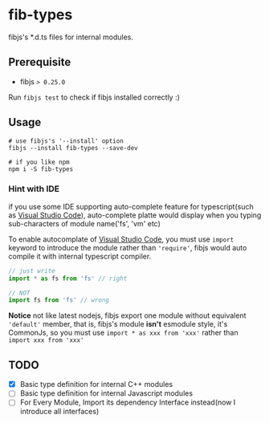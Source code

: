 # fib-types
fibjs's *.d.ts files for internal modules.

## Prerequisite

- fibjs `> 0.25.0`

Run `fibjs test` to check if fibjs installed correctly :)

## Usage

```
# use fibjs's '--install' option
fibjs --install fib-types --save-dev

# if you like npm
npm i -S fib-types
```

### Hint with IDE
if you use some IDE supporting auto-complete feature for typescript(such as [Visual Studio Code]), auto-complete platte would display when you typing sub-characters of module name('fs', 'vm' etc)

To enable autocomplate of [Visual Studio Code], you must use `import` keyword to introduce the module rather than `'require'`, fibjs would auto compile it with internal typescript compiler.

```typescript
// just write
import * as fs from 'fs' // right

// NOT
import fs from 'fs' // wrong
```

**Notice** not like latest nodejs, fibjs export one module without equivalent `'default'` member, that is, fibjs's module **isn't** esmodule style, it's CommonJs, so you must use `import * as xxx from 'xxx'` rather than `import xxx from 'xxx'`

## TODO

- [x] Basic type definition for internal C++ modules
- [ ] Basic type definition for internal Javascript modules
- [ ] For Every Module, Import its dependency Interface instead(now I introduce all interfaces)

[Visual Studio Code]:https://www.visualstudio.com/
